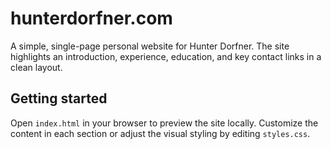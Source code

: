 # hunterdorfner.com

A simple, single-page personal website for Hunter Dorfner. The site highlights an introduction, experience, education, and key contact links in a clean layout.

## Getting started

Open `index.html` in your browser to preview the site locally. Customize the content in each section or adjust the visual styling by editing `styles.css`.
